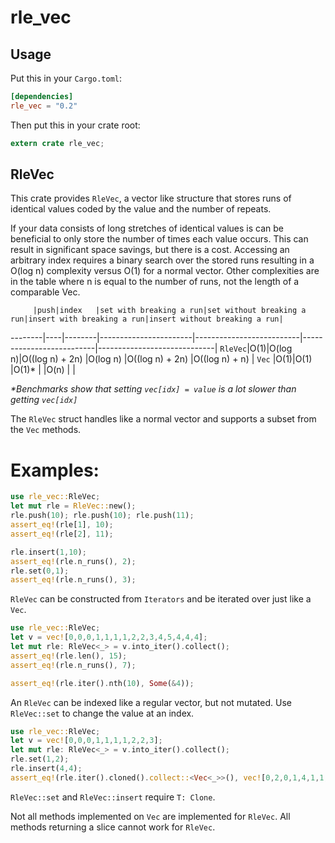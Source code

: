 # rle_vec

## Usage

Put this in your `Cargo.toml`:

```toml
[dependencies]
rle_vec = "0.2"
```

Then put this in your crate root:

```rust
extern crate rle_vec;
```

## RleVec
This crate provides `RleVec`, a vector like structure that stores runs of identical values coded
by the value and the number of repeats.

If your data consists of long stretches of identical values is can be beneficial to only store
the number of times each value occurs. This can result in significant space savings, but there
is a cost. Accessing an arbitrary index requires a binary search over the stored runs resulting
in a O(log n) complexity versus O(1) for a normal vector. Other complexities are in the table
where n is equal to the number of runs, not the length of a comparable Vec.

         |push|index   |set with breaking a run|set without breaking a run|insert with breaking a run|insert without breaking a run|
 --------|----|--------|-----------------------|--------------------------|--------------------------|-----------------------------|
 `RleVec`|O(1)|O(log n)|O((log n) + 2n)        |O(log n)                  |O((log n) + 2n)           |O((log n) + n)               |
 `Vec`   |O(1)|O(1)    |O(1)*                  |                          |O(n)                      |                             |

 *\*Benchmarks show that setting `vec[idx] = value` is a lot slower than getting `vec[idx]`*

 The `RleVec` struct handles like a normal vector and supports a subset from the `Vec` methods.

 # Examples:
 ```rust
 use rle_vec::RleVec;
 let mut rle = RleVec::new();
 rle.push(10); rle.push(10); rle.push(11);
 assert_eq!(rle[1], 10);
 assert_eq!(rle[2], 11);

 rle.insert(1,10);
 assert_eq!(rle.n_runs(), 2);
 rle.set(0,1);
 assert_eq!(rle.n_runs(), 3);
 ```

 `RleVec` can be constructed from `Iterators` and be iterated over just like a `Vec`.

 ```rust
 use rle_vec::RleVec;
 let v = vec![0,0,0,1,1,1,1,2,2,3,4,5,4,4,4];
 let mut rle: RleVec<_> = v.into_iter().collect();
 assert_eq!(rle.len(), 15);
 assert_eq!(rle.n_runs(), 7);

 assert_eq!(rle.iter().nth(10), Some(&4));
 ```

 An `RleVec` can be indexed like a regular vector, but not mutated. Use `RleVec::set` to change the
 value at an index.

 ```rust
 use rle_vec::RleVec;
 let v = vec![0,0,0,1,1,1,1,2,2,3];
 let mut rle: RleVec<_> = v.into_iter().collect();
 rle.set(1,2);
 rle.insert(4,4);
 assert_eq!(rle.iter().cloned().collect::<Vec<_>>(), vec![0,2,0,1,4,1,1,1,2,2,3]);

 ```
 `RleVec::set` and `RleVec::insert` require `T: Clone`.

 Not all methods implemented on `Vec` are implemented for `RleVec`. All methods returning a slice
 cannot work for `RleVec`.
